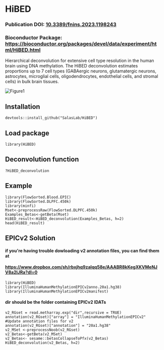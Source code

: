 # HiBED
### Publication DOI: [10.3389/fnins.2023.1198243](https://www.frontiersin.org/articles/10.3389/fnins.2023.1198243/full)
### Bioconductor Package: https://bioconductor.org/packages/devel/data/experiment/html/HiBED.html
Hierarchical deconvolution for extensive cell type resolution in the human brain using DNA methylation.
The HiBED deconvolution estimates proportions up to 7 cell types (GABAergic neurons, glutamatergic neurons, astrocytes, microglial cells, oligodendrocytes, endothelial cells, and stromal cells) in bulk brain tissues.

![Figure1](https://user-images.githubusercontent.com/32206453/224516354-75e2b4bd-102f-4c11-be84-e40f36daf5f0.png)

## Installation
```
devtools::install_github("SalasLab/HiBED")
```

## Load package
```
library(HiBED)
```

## Deconvolution function
```
?HiBED_deconvolution
```

## Example
```
library(FlowSorted.Blood.EPIC)
library(FlowSorted.DLPFC.450k)
library(minfi)
Mset<-preprocessRaw(FlowSorted.DLPFC.450k)
Examples_Betas<-getBeta(Mset)
HiBED_result<-HiBED_deconvolution(Examples_Betas, h=2)
head(HiBED_result)
```

## EPICv2 Solution
#### if you're having trouble dowloading v2 annotation files, you can find them at 
####  https://www.dropbox.com/sh/rbxjhq9zalqq58e/AAABR8kKegXKVMeNJV8a2lJRa?dl=0
```
library(HiBED)
library(IlluminaHumanMethylationEPICv2anno.20a1.hg38)
library(IlluminaHumanMethylationEPICv2manifest)
```
#### dir should be the folder containing EPICv2 IDATs
```
v2_RGset = read.metharray.exp("dir",recursive = TRUE) 
annotation(v2_RGset)["array"] = "IlluminaHumanMethylationEPICv2" #Update annotation files for v2
annotation(v2_RGset)["annotation"] = "20a1.hg38"
v2_MSet <-preprocessNoob(v2_RGset)
v2_Betas<-getBeta(v2_MSet)
v2_Betas<- sesame::betasCollapseToPfx(v2_Betas)
HiBED_deconvolution(v2_Betas, h=2)
```


